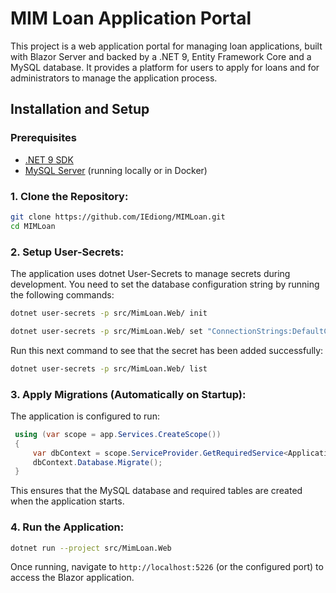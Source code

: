 # MIM Loan Application Portal

This project is a web application portal for managing loan applications, built with Blazor Server and backed by a .NET 9, Entity Framework Core and a MySQL database. It provides a platform for users to apply for loans and for administrators to manage the application process.

## Installation and Setup

### Prerequisites

- [.NET 9 SDK](https://dotnet.microsoft.com/download/dotnet/9.0)
- [MySQL Server](https://dev.mysql.com/downloads/mysql/) (running locally or in Docker)

### 1. Clone the Repository:

```bash
git clone https://github.com/IEdiong/MIMLoan.git
cd MIMLoan
```

### 2. Setup User-Secrets:

The application uses dotnet User-Secrets to manage secrets during development. You need to set the database configuration string by running the following commands:

```bash
dotnet user-secrets -p src/MimLoan.Web/ init

dotnet user-secrets -p src/MimLoan.Web/ set "ConnectionStrings:DefaultConnection" "server=localhost;user=root;password=your-db-password;database=MIMLoanDb"

```

Run this next command to see that the secret has been added successfully:

```bash
dotnet user-secrets -p src/MimLoan.Web/ list
```

### 3. Apply Migrations (Automatically on Startup):

The application is configured to run:

```csharp
 using (var scope = app.Services.CreateScope())
 {
     var dbContext = scope.ServiceProvider.GetRequiredService<ApplicationDbContext>();
     dbContext.Database.Migrate();
 }
```

This ensures that the MySQL database and required tables are created when the application starts.

### 4. Run the Application:

```bash
dotnet run --project src/MimLoan.Web
```

Once running, navigate to `http://localhost:5226` (or the configured port) to access the Blazor application.
